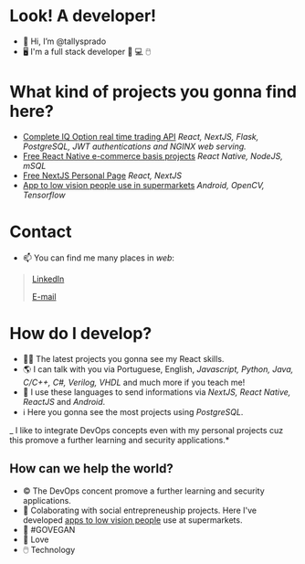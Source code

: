 # Look! A developer!
- 👋 Hi, I’m @tallysprado
- 🖥️ I'm a full stack developer :iphone: :computer: :computer_mouse:

# What kind of projects you gonna find here?
- [Complete IQ Option real time trading API](https://github.com/tallysprado/copycash) *React, NextJS, Flask, PostgreSQL, JWT authentications and NGINX web serving.* 
- [Free React Native e-commerce basis projects](https://github.com/tallysprado/fashionapp) *React Native, NodeJS, mSQL*
- [Free NextJS Personal Page](https://github.com/tallysprado/PersonalPage) *React, NextJS*
- [App to low vision people use in supermarkets](https://github.com/tallysprado/Blinder0.5) *Android, OpenCV, Tensorflow*

# Contact
- 📫 You can find me many places in *web*:
> [LinkedIn](https://www.linkedin.com/in/tallys-prado-173077144/)
> 
> [E-mail](tallys.prado@gmail.com)

# How do I develop?
- 👨‍💻 The latest projects you gonna see my React skills.
- 🌎 I can talk with you via Portuguese, English, *Javascript, Python, Java, C/C++, C#, Verilog, VHDL* and much more if you teach me!
- 📜 I use these languages to send informations via *NextJS, React Native, ReactJS* and *Android*.
- ℹ️ Here you gonna see the most projects using *PostgreSQL*.

_ I like to integrate DevOps concepts even with my personal projects cuz this promove a further learning and security applications.*

## How can we help the world?
- ©️ The DevOps concent promove a further learning and security applications.
- 💞️ Colaborating with social entrepreneuship projects. Here I've developed [apps to low vision people](https://github.com/tallysprado/Blinder0.5) use at supermarkets.
- 🌱 #GOVEGAN
- 💞 Love
- 🖱️ Technology

<!---
tallysprado/tallysprado is a ✨ special ✨ repository because its `README.md` (this file) appears on your GitHub profile.
You can click the Preview link to take a look at your changes.
--->
